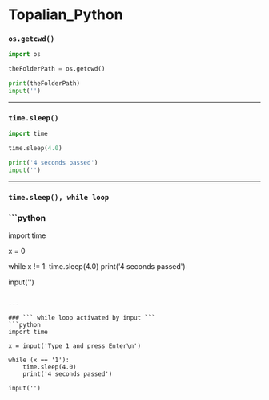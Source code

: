 # Topalian_Python

### ``` os.getcwd() ```
```python
import os

theFolderPath = os.getcwd()

print(theFolderPath)
input('')
```

---

### ``` time.sleep() ```
```python
import time

time.sleep(4.0)

print('4 seconds passed')
input('')
```

---

### ``` time.sleep(), while loop ```
### ```python
import time

x = 0

while x != 1:
    time.sleep(4.0)
    print('4 seconds passed')

input('')
```

---

### ``` while loop activated by input ```
```python
import time

x = input('Type 1 and press Enter\n')

while (x == '1'):
    time.sleep(4.0)
    print('4 seconds passed')

input('')
```
